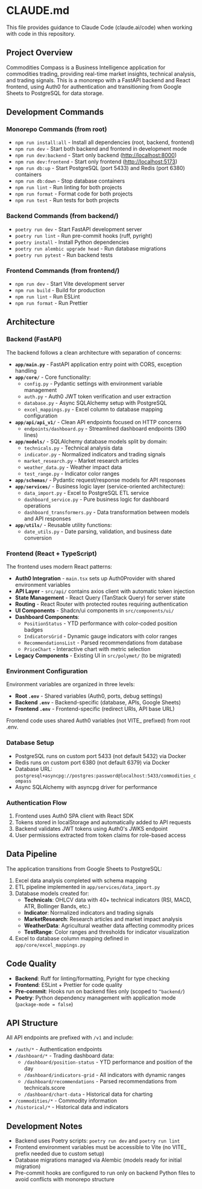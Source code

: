 # CLAUDE.md

This file provides guidance to Claude Code (claude.ai/code) when working with code in this repository.

## Project Overview

Commodities Compass is a Business Intelligence application for commodities trading, providing real-time market insights, technical analysis, and trading signals. This is a monorepo with a FastAPI backend and React frontend, using Auth0 for authentication and transitioning from Google Sheets to PostgreSQL for data storage.

## Development Commands

### Monorepo Commands (from root)

- `npm run install:all` - Install all dependencies (root, backend, frontend)
- `npm run dev` - Start both backend and frontend in development mode
- `npm run dev:backend` - Start only backend (<http://localhost:8000>)
- `npm run dev:frontend` - Start only frontend (<http://localhost:5173>)
- `npm run db:up` - Start PostgreSQL (port 5433) and Redis (port 6380) containers
- `npm run db:down` - Stop database containers
- `npm run lint` - Run linting for both projects
- `npm run format` - Format code for both projects
- `npm run test` - Run tests for both projects

### Backend Commands (from backend/)

- `poetry run dev` - Start FastAPI development server
- `poetry run lint` - Run pre-commit hooks (ruff, pyright)
- `poetry install` - Install Python dependencies
- `poetry run alembic upgrade head` - Run database migrations
- `poetry run pytest` - Run backend tests

### Frontend Commands (from frontend/)

- `npm run dev` - Start Vite development server
- `npm run build` - Build for production
- `npm run lint` - Run ESLint
- `npm run format` - Run Prettier

## Architecture

### Backend (FastAPI)

The backend follows a clean architecture with separation of concerns:

- **`app/main.py`** - FastAPI application entry point with CORS, exception handling
- **`app/core/`** - Core functionality:
  - `config.py` - Pydantic settings with environment variable management
  - `auth.py` - Auth0 JWT token verification and user extraction
  - `database.py` - Async SQLAlchemy setup with PostgreSQL
  - `excel_mappings.py` - Excel column to database mapping configuration
- **`app/api/api_v1/`** - Clean API endpoints focused on HTTP concerns
  - `endpoints/dashboard.py` - Streamlined dashboard endpoints (390 lines)
- **`app/models/`** - SQLAlchemy database models split by domain:
  - `technicals.py` - Technical analysis data
  - `indicator.py` - Normalized indicators and trading signals
  - `market_research.py` - Market research articles
  - `weather_data.py` - Weather impact data
  - `test_range.py` - Indicator color ranges
- **`app/schemas/`** - Pydantic request/response models for API responses
- **`app/services/`** - Business logic layer (service-oriented architecture):
  - `data_import.py` - Excel to PostgreSQL ETL service
  - `dashboard_service.py` - Pure business logic for dashboard operations
  - `dashboard_transformers.py` - Data transformation between models and API responses
- **`app/utils/`** - Reusable utility functions:
  - `date_utils.py` - Date parsing, validation, and business date conversion

### Frontend (React + TypeScript)

The frontend uses modern React patterns:

- **Auth0 Integration** - `main.tsx` sets up Auth0Provider with shared environment variables
- **API Layer** - `src/api/` contains axios client with automatic token injection
- **State Management** - React Query (TanStack Query) for server state
- **Routing** - React Router with protected routes requiring authentication
- **UI Components** - Shadcn/ui components in `src/components/ui/`
- **Dashboard Components**:
  - `PositionStatus` - YTD performance with color-coded position badges
  - `IndicatorsGrid` - Dynamic gauge indicators with color ranges
  - `RecommendationsList` - Parsed recommendations from database
  - `PriceChart` - Interactive chart with metric selection
- **Legacy Components** - Existing UI in `src/polymet/` (to be migrated)

### Environment Configuration

Environment variables are organized in three levels:

- **Root `.env`** - Shared variables (Auth0, ports, debug settings)
- **Backend `.env`** - Backend-specific (database, APIs, Google Sheets)
- **Frontend `.env`** - Frontend-specific (redirect URIs, API base URL)

Frontend code uses shared Auth0 variables (not VITE_ prefixed) from root .env.

### Database Setup

- PostgreSQL runs on custom port 5433 (not default 5432) via Docker
- Redis runs on custom port 6380 (not default 6379) via Docker
- Database URL: `postgresql+asyncpg://postgres:password@localhost:5433/commodities_compass`
- Async SQLAlchemy with asyncpg driver for performance

### Authentication Flow

1. Frontend uses Auth0 SPA client with React SDK
2. Tokens stored in localStorage and automatically added to API requests
3. Backend validates JWT tokens using Auth0's JWKS endpoint
4. User permissions extracted from token claims for role-based access

## Data Pipeline

The application transitions from Google Sheets to PostgreSQL:

1. Excel data analysis completed with schema mapping
2. ETL pipeline implemented in `app/services/data_import.py`
3. Database models created for:
   - **Technicals**: OHLCV data with 40+ technical indicators (RSI, MACD, ATR, Bollinger Bands, etc.)
   - **Indicator**: Normalized indicators and trading signals
   - **MarketResearch**: Research articles and market impact analysis
   - **WeatherData**: Agricultural weather data affecting commodity prices
   - **TestRange**: Color ranges and thresholds for indicator visualization
4. Excel to database column mapping defined in `app/core/excel_mappings.py`

## Code Quality

- **Backend**: Ruff for linting/formatting, Pyright for type checking
- **Frontend**: ESLint + Prettier for code quality
- **Pre-commit**: Hooks run on backend files only (scoped to `^backend/`)
- **Poetry**: Python dependency management with application mode (`package-mode = false`)

## API Structure

All API endpoints are prefixed with `/v1` and include:

- `/auth/*` - Authentication endpoints
- `/dashboard/*` - Trading dashboard data:
  - `/dashboard/position-status` - YTD performance and position of the day
  - `/dashboard/indicators-grid` - All indicators with dynamic ranges
  - `/dashboard/recommendations` - Parsed recommendations from technicals.score
  - `/dashboard/chart-data` - Historical data for charting
- `/commodities/*` - Commodity information
- `/historical/*` - Historical data and indicators

## Development Notes

- Backend uses Poetry scripts: `poetry run dev` and `poetry run lint`
- Frontend environment variables must be accessible to Vite (no VITE_ prefix needed due to custom setup)
- Database migrations managed via Alembic (models ready for initial migration)
- Pre-commit hooks are configured to run only on backend Python files to avoid conflicts with monorepo structure
